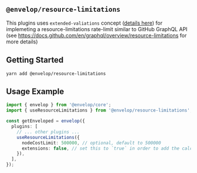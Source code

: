 ## `@envelop/resource-limitations`

This plugins uses `extended-valiations` concept ([details here](https://github.com/dotansimha/envelop/tree/main/packages/plugins/extended-validation#envelopextended-validation)) for implemeting a resource-limitations rate-limit similar to GitHub GraphQL API (see https://docs.github.com/en/graphql/overview/resource-limitations for more details)

## Getting Started

```
yarn add @envelop/resource-limitations
```

## Usage Example

```ts
import { envelop } from '@envelop/core';
import { useResourceLimitations } from '@envelop/resource-limitations';

const getEnveloped = envelop({
  plugins: [
    // ... other plugins ...
    useResourceLimitations({
      nodeCostLimit: 500000, // optional, default to 500000
      extensions: false, // set this to `true` in order to add the calculated const to the response of queries
    }),
  ],
});
```
